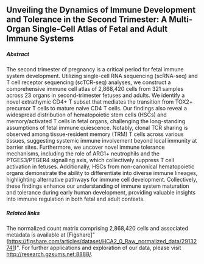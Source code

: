 ## Unveiling the Dynamics of Immune Development and Tolerance in the Second Trimester: A Multi-Organ Single-Cell Atlas of Fetal and Adult Immune Systems
##### Abstract
The second trimester of pregnancy is a critical period for fetal immune system development. Utilizing single-cell RNA sequencing (scRNA-seq) and T cell receptor sequencing (scTCR-seq) analyses, we construct a comprehensive immune cell atlas of 2,868,420 cells from 321 samples across 23 organs in second-trimester fetuses and adults. We identify a novel extrathymic CD4+ T subset that mediates the transition from TOX2+ precursor T cells to mature naive CD4 T cells. Our findings also reveal a widespread distribution of hematopoietic stem cells (HSCs) and memory/activated T cells in fetal organs, challenging the long-standing assumptions of fetal immune quiescence. Notably, clonal TCR sharing is observed among tissue-resident memory (TRM) T cells across various tissues, suggesting systemic immune involvement beyond local immunity at barrier sites. Furthermore, we uncover novel immune tolerance mechanisms, including the role of ARG1+ neutrophils and the PTGES3/PTGER4 signalling axis, which collectively suppress T cell activation in fetuses. Additionally, HSCs from non-canonical hematopoietic organs demonstrate the ability to differentiate into diverse immune lineages, highlighting alternative pathways for immune cell development. Collectively, these findings enhance our understanding of immune system maturation and tolerance during early human development, providing valuable insights into immune regulation in both fetal and adult contexts.  

##### Related links
The normalized count matrix comprising 2,868,420 cells and associated metadata is available at [Figshare]"(https://figshare.com/articles/dataset/HCA2_0_Raw_normalized_data/29132741)". For further applications and exploration of our data, please visit http://research.gzsums.net:8888/.
